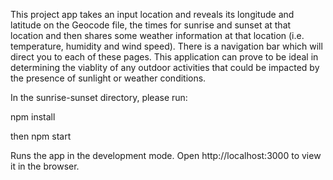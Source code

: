 This project app takes an input location and reveals its longitude and latitude on the Geocode file, the times for sunrise and sunset at that location and then shares some weather information at that location (i.e. temperature, humidity and wind speed).
There is a navigation bar which will direct you to each of these pages.
This application can prove to be ideal in determining the viablity of any outdoor activities that could be impacted by the presence of sunlight or weather conditions.

In the sunrise-sunset directory, please run:

npm install

then npm start

Runs the app in the development mode.
Open http://localhost:3000 to view it in the browser.


